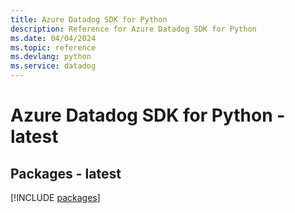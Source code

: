 ```yaml
---
title: Azure Datadog SDK for Python
description: Reference for Azure Datadog SDK for Python
ms.date: 04/04/2024
ms.topic: reference
ms.devlang: python
ms.service: datadog
---
```

# Azure Datadog SDK for Python - latest
## Packages - latest
[!INCLUDE [packages](datadog-index.md)]
